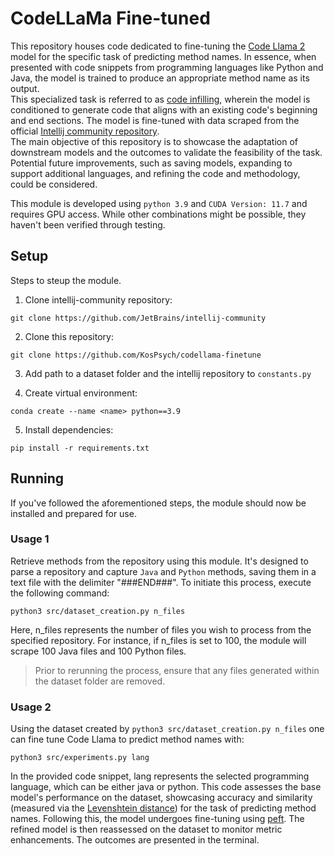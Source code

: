 # CodeLLaMa Fine-tuned
This repository houses code dedicated to fine-tuning the [Code Llama 2](https://huggingface.co/codellama/CodeLlama-7b-hf) model for the specific task of predicting method names. In essence, when presented with code snippets from programming languages like Python and Java, the model is trained to produce an appropriate method name as its output.   
This specialized task is referred to as [code infilling](https://huggingface.co/blog/codellama#code-infilling), wherein the model is conditioned to generate code that aligns  with an existing code's beginning and end sections. The model is fine-tuned with data scraped from the official [Intellij community repository](repositoryhttps://github.com/JetBrains/intellij-community).  
The main objective of this repository is to showcase the adaptation of downstream models and the outcomes to validate the feasibility of the task. Potential future improvements, such as saving models, expanding to support additional languages, and refining the code and methodology, could be considered.  

This module is developed using ```python 3.9``` and ```CUDA Version: 11.7``` and requires GPU access.
While other combinations might be possible, they haven't been verified through testing.

## Setup
Steps to steup the module.

1. Clone intellij-community repository:
```
git clone https://github.com/JetBrains/intellij-community
```

2. Clone this repository:
```
git clone https://github.com/KosPsych/codellama-finetune
```

3. Add path to a dataset folder and the intellij repository to ```constants.py```

4. Create virtual environment:
```
conda create --name <name> python==3.9
```

5. Install dependencies:
```
pip install -r requirements.txt
```


## Running
If you've followed the aforementioned steps, the module should now be installed and prepared for use.

### Usage 1
Retrieve methods from the repository using this module. It's designed to parse a repository and capture `Java` and `Python` methods, saving them in a text file with the delimiter "###END###".
To initiate this process, execute the following command:
```
python3 src/dataset_creation.py n_files
```
Here, n_files represents the number of files you wish to process from the specified repository. For instance, if n_files is set to 100, the module will scrape 100 Java files and 100 Python files.

> Prior to rerunning the process, ensure that any files generated within the dataset folder are removed.

### Usage 2
Using the dataset created by ```python3 src/dataset_creation.py n_files``` one can fine tune Code Llama to predict method names with:
```
python3 src/experiments.py lang
```
In the provided code snippet, lang represents the selected programming language, which can be either java or python. This code assesses the base model's performance on the dataset, showcasing accuracy and similarity (measured via the [Levenshtein distance](https://en.wikipedia.org/wiki/Levenshtein_distance)) for the task of predicting method names. Following this, the model undergoes fine-tuning using [peft](https://github.com/huggingface/peft). The refined model is then reassessed on the dataset to monitor metric enhancements. The outcomes are presented in the terminal.
